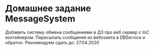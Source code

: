 # Домашнее задание MessageSystem
Добавить систему обмена сообщениями в ДЗ про веб сервер с IoC контейнером.
Пересылать сообщения из вебсокета в DBService и обратно.
Рекомендуем сдать до: 27.04.2020